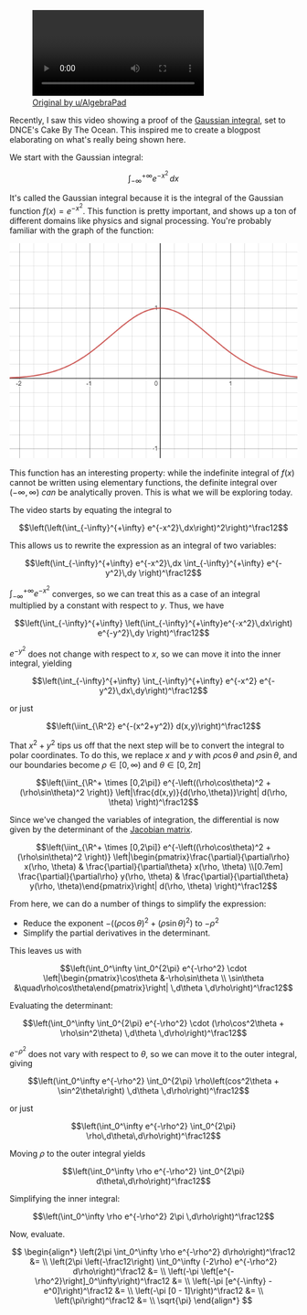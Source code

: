 <figure style="max-width: 704px">
    <video src="gaussian-integral.mp4" controls></video>
    <figcaption><a href="https://www.reddit.com/r/mathmemes/comments/snleob/the_gaussian_integral/">Original by u/AlgebraPad</a></figcaption>
</figure>

Recently, I saw this video showing a proof of the [Gaussian integral](https://en.wikipedia.org/wiki/Gaussian_integral), set to DNCE's Cake By The Ocean. This inspired me to create a blogpost elaborating on what's really being shown here.

We start with the Gaussian integral:

$$\int_{-\infty}^{+\infty} e^{-x^2}\,dx$$

It's called the Gaussian integral because it is the integral of the Gaussian function $f(x) = e^{-x^2}$. This function is pretty important, and shows up a ton of different domains like physics and signal processing. You're probably familiar with the graph of the function:

![graph of gaussian function](gaussian-function.png)

This function has an interesting property: while the indefinite integral of $f(x)$ cannot be written using elementary functions, the definite integral over $(-\infty, \infty)$ *can* be analytically proven. This is what we will be exploring today.

The video starts by equating the integral to

$$\left(\left(\int_{-\infty}^{+\infty} e^{-x^2}\,dx\right)^2\right)^\frac12$$

This allows us to rewrite the expression as an integral of two variables:

$$\left(\int_{-\infty}^{+\infty} e^{-x^2}\,dx \int_{-\infty}^{+\infty} e^{-y^2}\,dy \right)^\frac12$$

$\int_{-\infty}^{+\infty}e^{-x^2}$ converges, so we can treat this as a case of an integral multiplied by a constant with respect to $y$. Thus, we have

$$\left(\int_{-\infty}^{+\infty} \left(\int_{-\infty}^{+\infty}e^{-x^2}\,dx\right) e^{-y^2}\,dy \right)^\frac12$$

$e^{-y^2}$ does not change with respect to $x$, so we can move it into the inner integral, yielding

$$\left(\int_{-\infty}^{+\infty} \int_{-\infty}^{+\infty} e^{-x^2} e^{-y^2}\,dx\,dy\right)^\frac12$$

or just

$$\left(\iint_{\R^2} e^{-(x^2+y^2)} d(x,y)\right)^\frac12$$

That $x^2+y^2$ tips us off that the next step will be to convert the integral to polar coordinates. To do this, we replace $x$ and $y$ with $\rho\cos\theta$ and $\rho\sin\theta$, and our boundaries become $\rho \in [0, \infty)$ and $\theta \in [0, 2\pi]$

$$\left(\iint_{\R^+ \times [0,2\pi]} e^{-\left((\rho\cos\theta)^2 + (\rho\sin\theta)^2 \right)} \left|\frac{d(x,y)}{d(\rho,\theta)}\right| d(\rho, \theta) \right)^\frac12$$

Since we've changed the variables of integration, the differential is now given by the determinant of the [Jacobian matrix](https://en.wikipedia.org/wiki/Jacobian_matrix_and_determinant).


$$\left(\iint_{\R^+ \times [0,2\pi]} e^{-\left((\rho\cos\theta)^2 + (\rho\sin\theta)^2 \right)} \left|\begin{pmatrix}\frac{\partial}{\partial\rho} x(\rho, \theta) & \frac{\partial}{\partial\theta} x(\rho, \theta) \\[0.7em]  \frac{\partial}{\partial\rho} y(\rho, \theta) & \frac{\partial}{\partial\theta} y(\rho, \theta)\end{pmatrix}\right| d(\rho, \theta) \right)^\frac12$$

From here, we can do a number of things to simplify the expression:
* Reduce the exponent $-\left((\rho\cos\theta)^2 + (\rho\sin\theta)^2 \right)$ to $-\rho^2$
* Simplify the partial derivatives in the determinant.

This leaves us with

$$\left(\int_0^\infty \int_0^{2\pi} e^{-\rho^2} \cdot \left|\begin{pmatrix}\cos\theta &-\rho\sin\theta \\ \sin\theta &\quad\rho\cos\theta\end{pmatrix}\right| \,d\theta \,d\rho\right)^\frac12$$

Evaluating the determinant:

$$\left(\int_0^\infty \int_0^{2\pi} e^{-\rho^2} \cdot (\rho\cos^2\theta + \rho\sin^2\theta) \,d\theta \,d\rho\right)^\frac12$$

$e^{-\rho^2}$ does not vary with respect to $\theta$, so we can move it to the outer integral, giving

$$\left(\int_0^\infty  e^{-\rho^2}  \int_0^{2\pi} \rho\left(cos^2\theta + \sin^2\theta\right) \,d\theta \,d\rho\right)^\frac12$$

or just

$$\left(\int_0^\infty  e^{-\rho^2}  \int_0^{2\pi} \rho\,d\theta\,d\rho\right)^\frac12$$

Moving $\rho$ to the outer integral yields

$$\left(\int_0^\infty  \rho e^{-\rho^2}  \int_0^{2\pi} d\theta\,d\rho\right)^\frac12$$

Simplifying the inner integral:

$$\left(\int_0^\infty  \rho e^{-\rho^2}  2\pi \,d\rho\right)^\frac12$$

Now, evaluate.

$$
\begin{align*}
    \left(2\pi \int_0^\infty \rho e^{-\rho^2} d\rho\right)^\frac12 &= \\
    \left(2\pi \left(-\frac12\right) \int_0^\infty (-2\rho) e^{-\rho^2} d\rho\right)^\frac12 &= \\
    \left(-\pi \left[e^{-\rho^2}\right]_0^\infty\right)^\frac12 &= \\
    \left(-\pi [e^{-\infty} - e^0]\right)^\frac12 &= \\
    \left(-\pi [0 - 1]\right)^\frac12 &= \\
    \left(\pi\right)^\frac12 &= \\
    \sqrt{\pi}
\end{align*}
$$